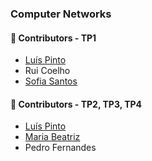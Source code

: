 ### Computer Networks

#### :handshake: Contributors - TP1
- [Luís Pinto](https://github.com/L-Pinto)
- Rui Coelho
- [Sofia Santos](https://github.com/RisingFisan)

#### :handshake: Contributors - TP2, TP3, TP4
- [Luís Pinto](https://github.com/L-Pinto)
- [Maria Beatriz](https://github.com/mariabeatrizmo)
- Pedro Fernandes
